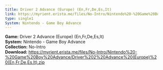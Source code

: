 ```yaml
---
title: Driver 2 Advance (Europe) (En,Fr,De,Es,It)
link: https://myrient.erista.me/files/No-Intro/Nintendo%20-%20Game%20Boy%20Advance/Driver%202%20Advance%20(Europe)%20(En,Fr,De,Es,It).zip
type: single1
System: Nintendo - Game Boy Advance
---
```

<b>Game:</b> Driver 2 Advance (Europe) (En,Fr,De,Es,It)<br>
<b>System:</b> Nintendo - Game Boy Advance<br>
<b>Collection:</b> No-Intro<br>
<b>Download:</b> https://myrient.erista.me/files/No-Intro/Nintendo%20-%20Game%20Boy%20Advance/Driver%202%20Advance%20(Europe)%20(En,Fr,De,Es,It).zip